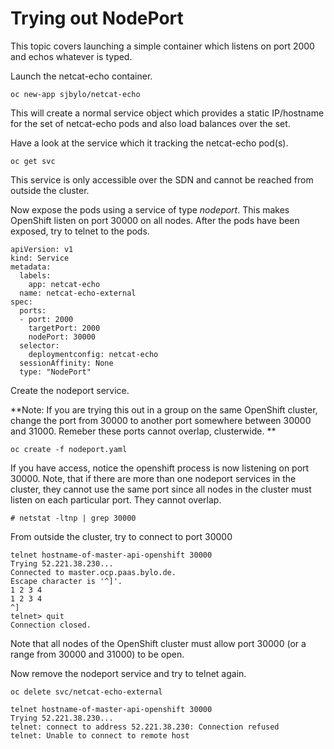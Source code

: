 # Trying out NodePort 

This topic covers launching a simple container which listens on port 2000 and echos whatever is typed.

Launch the netcat-echo container.

```
oc new-app sjbylo/netcat-echo 
```

This will create a normal service object which provides a static IP/hostname for the set of netcat-echo pods and also load balances over the set. 

Have a look at the service which it tracking the netcat-echo pod(s).

```
oc get svc
```

This service is only accessible over the SDN and cannot be reached from outside the cluster. 

Now expose the pods using a service of type *nodeport*.  This makes OpenShift listen on port 30000 on all nodes.  After the pods have been exposed, try to telnet to the pods. 

```
apiVersion: v1
kind: Service
metadata:
  labels:
    app: netcat-echo
  name: netcat-echo-external
spec:
  ports:
  - port: 2000
    targetPort: 2000
    nodePort: 30000
  selector:
    deploymentconfig: netcat-echo 
  sessionAffinity: None
  type: "NodePort"
```

Create the nodeport service.

**Note: If you are trying this out in a group on the same OpenShift cluster, change the port from 30000 to another port somewhere between 30000 and 31000.  Remeber these ports cannot overlap, clusterwide. **

```
oc create -f nodeport.yaml
```

If you have access, notice the openshift process is now listening on port 30000. Note, that if there are more than one nodeport services in the cluster, they cannot use the same port since all nodes in the cluster must listen on each particular port.   They cannot overlap. 

```
# netstat -ltnp | grep 30000
```

From outside the cluster, try to connect to port 30000

```
telnet hostname-of-master-api-openshift 30000
Trying 52.221.38.230...
Connected to master.ocp.paas.bylo.de.
Escape character is '^]'.
1 2 3 4
1 2 3 4
^]
telnet> quit
Connection closed.
```
Note that all nodes of the OpenShift cluster must allow port 30000 (or a range from 30000 and 31000) to be open. 

Now remove the nodeport service and try to telnet again.

```
oc delete svc/netcat-echo-external
```

```
telnet hostname-of-master-api-openshift 30000
Trying 52.221.38.230...
telnet: connect to address 52.221.38.230: Connection refused
telnet: Unable to connect to remote host
```


